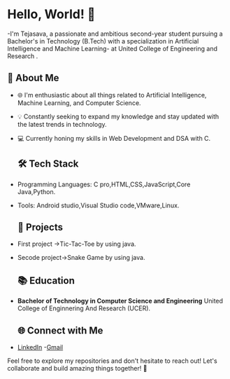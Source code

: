 # Hello, World! 👋

-I'm Tejasava, a passionate and ambitious second-year student pursuing a Bachelor's in Technology (B.Tech) with a specialization in Artificial Intelligence and Machine Learning-
 at United College of Engineering and Research .

## 🚀 About Me

- 🌐 I'm enthusiastic about all things related to Artificial Intelligence, Machine Learning, and Computer Science.
- 💡 Constantly seeking to expand my knowledge and stay updated with the latest trends in technology.
- 💻 Currently honing my skills in Web Development and DSA with C.

  ## 🛠️ Tech Stack

- Programming Languages: C pro,HTML,CSS,JavaScript,Core Java,Python.
- Tools: Android studio,Visual Studio code,VMware,Linux.

  ## 🌱 Projects
- First project ->Tic-Tac-Toe by using java.
- Secode project->Snake Game by using java.

  ## 📚 Education

- **Bachelor of Technology in Computer Science and Engineering**
  United College of Enginnering And Research (UCER).

  ## 🌐 Connect with Me

- [LinkedIn](www.linkedin.com/in/tejasava-singh-yadav-ba8818274)
-[Gmail](tejasavasinghyadav@gmail.com)

Feel free to explore my repositories and don't hesitate to reach out! Let's collaborate and build amazing things together! 🚀

  
